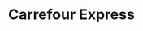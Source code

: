 ---
title: "Carrefour Express"
url: /ciudad-autonoma-de-buenos-aires/carrefour-express-hidalgo/
shop: Lebensmittel
---
